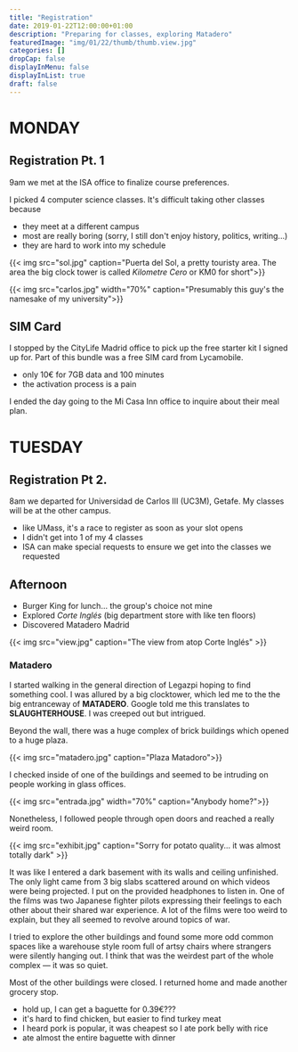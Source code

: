 ```yaml
---
title: "Registration"
date: 2019-01-22T12:00:00+01:00
description: "Preparing for classes, exploring Matadero"
featuredImage: "img/01/22/thumb/thumb.view.jpg"
categories: []
dropCap: false
displayInMenu: false
displayInList: true
draft: false
---
```


# MONDAY

## Registration Pt. 1

9am we met at the ISA office to finalize course preferences.

I picked 4 computer science classes. It's difficult taking other classes because

* they meet at a different campus
* most are really boring (sorry, I still don't enjoy history, politics, writing...)
* they are hard to work into my schedule

{{< img src="sol.jpg" caption="Puerta del Sol, a pretty touristy area. The area the big clock tower is called *Kilometre Cero* or KM0 for short">}}

{{< img src="carlos.jpg" width="70%" caption="Presumably this guy's the namesake of my university">}}

## SIM Card

I stopped by the CityLife Madrid office to pick up the free starter kit I signed up for. Part of this bundle was a free SIM card from Lycamobile.

* only 10€ for 7GB data and 100 minutes
* the activation process is a pain

I ended the day going to the Mi Casa Inn office to inquire about their meal plan.

# TUESDAY

## Registration Pt 2.

8am we departed for Universidad de Carlos III (UC3M), Getafe. My classes will be at the other campus.

* like UMass, it's a race to register as soon as your slot opens
* I didn't get into 1 of my 4 classes
* ISA can make special requests to ensure we get into the classes we requested

## Afternoon

* Burger King for lunch... the group's choice not mine
* Explored *Corte Inglés* (big department store with like ten floors)
* Discovered Matadero Madrid

{{< img src="view.jpg" caption="The view from atop Corte Inglés" >}}

### Matadero

I started walking in the general direction of Legazpi hoping to find something cool. I was allured by a big clocktower, which led me to the the big entranceway of **MATADERO**. Google told me this translates to **SLAUGHTERHOUSE**. I was creeped out but intrigued.

Beyond the wall, there was a huge complex of brick buildings which opened to a huge plaza.

{{< img src="matadero.jpg" caption="Plaza Matadoro">}}

I checked inside of one of the buildings and seemed to be intruding on people working in glass offices.

{{< img src="entrada.jpg" width="70%" caption="Anybody home?">}}

 Nonetheless, I followed people through open doors and reached a really weird room.

{{< img src="exhibit.jpg" caption="Sorry for potato quality... it was almost totally dark" >}}

It was like I entered a dark basement with its walls and ceiling unfinished. The only light came from 3 big slabs scattered around on which videos were being projected. I put on the provided headphones to listen in. One of the films was two Japanese fighter pilots expressing their feelings to each other about their shared war experience. A lot of the films were too weird to explain, but they all seemed to revolve around topics of war.

I tried to explore the other buildings and found some more odd common spaces like a warehouse style room full of artsy chairs where strangers were silently hanging out. I think that was the weirdest part of the whole complex — it was so quiet.

Most of the other buildings were closed. I returned home and made another grocery stop.

* hold up, I can get a baguette for 0.39€???
* it's hard to find chicken, but easier to find turkey meat
* I heard pork is popular, it was cheapest so I ate pork belly with rice
* ate almost the entire baguette with dinner